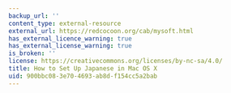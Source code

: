 ```yaml
---
backup_url: ''
content_type: external-resource
external_url: https://redcocoon.org/cab/mysoft.html
has_external_licence_warning: true
has_external_license_warning: true
is_broken: ''
license: https://creativecommons.org/licenses/by-nc-sa/4.0/
title: How to Set Up Japanese in Mac OS X
uid: 900bbc08-3e70-4693-ab8d-f154cc5a2bab
---
```

